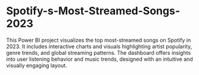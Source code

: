 # Spotify-s-Most-Streamed-Songs-2023
This Power BI project visualizes the top most-streamed songs on Spotify in 2023. It includes interactive charts and visuals highlighting artist popularity, genre trends, and global streaming patterns. The dashboard offers insights into user listening behavior and music trends, designed with an intuitive and visually engaging layout.
